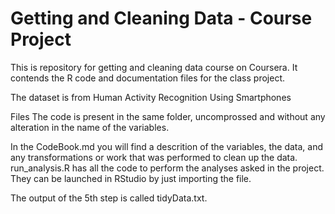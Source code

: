 # Getting and Cleaning Data - Course Project
This is repository for getting and cleaning data course on Coursera. It contends the R code and documentation files for the class project.

The dataset is from Human Activity Recognition Using Smartphones

Files
The code is present in the same folder, uncomprossed and without any alteration in the name of the variables.

In the CodeBook.md you will find a descrition of the variables, the data, and any transformations or work that was performed to clean up the data.
run_analysis.R has all the code to perform the analyses asked in the project. They can be launched in RStudio by just importing the file.

The output of the 5th step is called tidyData.txt. 
